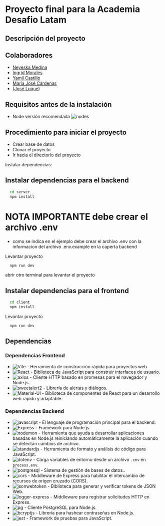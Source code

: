 # Proyecto final para la Academia Desafio Latam

## Descripción del proyecto




## Colaboradores

- [Neyeska Medina](https://github.com/NeyeskaMedina)
- [Ingrid Morales](https://github.com/ingrid-mo)
- [Yamil Castillo](https://github.com/YACSCH/)
- [María José Cárdenas](https://github.com/crcote)
- ([José Luque](https://github.com/Josetv4))


## Requisitos antes de la instalación

- Node versión recomendada ![nodes](https://img.shields.io/badge/node-v18.16.0-gray?style=flat&logo=node.js&logoColor=white&color=339933)

## Procedimiento para iniciar el proyecto

- Crear base de datos
- Clonar el proyecto
- Ir hacia el directorio del proyecto

Instalar dependencias:

## Instalar dependencias para el backend

```bash
  cd server
  npm install
```

# NOTA IMPORTANTE debe crear el archivo .env

- como se indica en el ejemplo debe crear el archivo .env con la informacion del archivo .env.example en la caperta backend

Levantar proyecto

```bash
  npm run dev
```

abrir otro terminal para levantar el proyecto

## Instalar dependencias para el frontend

```bash
  cd client
  npm install
```

Levantar proyecto

```bash
  npm run dev
```

## Dependencias

### Dependencias Frontend

- ![Vite](https://img.shields.io/badge/Vite-v4.5.0-gray?style=flat&logo=Vite&logoColor=white&color=646CFF) - Herramienta de construcción rápida para proyectos web.
- ![React](https://img.shields.io/badge/React-v18.2.0-gray?style=flat&logo=react&logoColor=white&color=61DAFB) - Biblioteca de JavaScript para construir interfaces de usuario.
- ![axios](https://img.shields.io/badge/axios-v0.25.0-gray?style=flat&logo=axios&logoColor=white&color=5A29E4) - Cliente HTTP basado en promesas para el navegador y Node.js.
- ![sweetalert2](https://img.shields.io/badge/sweetalert2-v11.2.7-gray?style=flat&logo=sweetalert&logoColor=white&color=8B5CF6) - Librería de alertas y diálogos.
- ![Material-UI](https://img.shields.io/badge/Material_UI-v5.3.0-gray?style=flat&logo=material-ui&logoColor=white&color=0081CB) - Biblioteca de componentes de React para un desarrollo web rápido y adaptable.

### Dependencias Backend

- ![javascript](https://img.shields.io/badge/javascript-gray?style=flat&logo=javascript&logoColor=white&color=F7DF1E) - El lenguaje de programación principal para el backend.
- ![Express](https://img.shields.io/badge/Express-v4.18.3-gray?style=flat&logo=Express&logoColor=white&color=000000) - Framework  para Node.js.
- ![nodemon](https://img.shields.io/badge/nodemon-v3.2.0-gray?style=flat&logo=nodemon&logoColor=white&color=76D04B) - Herramienta que ayuda a desarrollar aplicaciones basadas en Node.js reiniciando automáticamente la aplicación cuando se detectan cambios de archivo.
- ![standardjs](https://img.shields.io/badge/standardjs-v17.1.0-gray?style=flat&logo=standardjs&logoColor=white&color=F3DF49) - Herramienta de formato y análisis de código para JavaScript.
- ![dotenv](https://img.shields.io/badge/dotenv-v17.0.0-gray?style=flat&logo=dotenv&logoColor=white&color=ECD53F) -  Carga variables de entorno desde un archivo `.env` en `process.env`.
- ![postgresql](https://img.shields.io/badge/pg-v9.6.24-gray?style=flat&logo=postgresql&logoColor=white&color=4169E1) - Sistema de gestión de bases de datos..
- ![cors](https://img.shields.io/badge/cors-v2.8.5-gray?style=flat&color=000000) - Middleware de Express para habilitar el intercambio de recursos de origen cruzado (CORS).
- ![jsonwebtoken](https://img.shields.io/badge/jsonwebtoken-gray?style=flat&logo=jsonwebtoken&logoColor=white&color=000000) - Biblioteca para generar y verificar tokens de JSON Web.
- ![logger-express](https://img.shields.io/badge/logger--express-gray?style=flat&logo=node.js&logoColor=white&color=000000) - Middleware para registrar solicitudes HTTP en Express.
- ![pg](https://img.shields.io/badge/pg-gray?style=flat&logo=postgresql&logoColor=white&color=000000) - Cliente PostgreSQL para Node.js.
- ![bcryptjs](https://img.shields.io/badge/bcryptjs-gray?style=flat&logo=node.js&logoColor=white&color=000000) - Librería para hashear contraseñas en Node.js.
- ![jest](https://img.shields.io/badge/jest-gray?style=flat&logo=jest&logoColor=white&color=000000) - Framework de pruebas para JavaScript.

